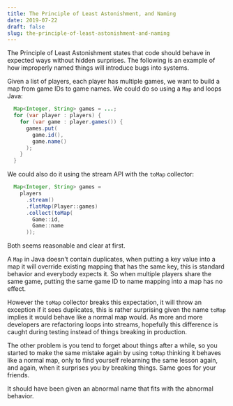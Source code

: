 ```yaml
---
title: The Principle of Least Astonishment, and Naming
date: 2019-07-22
draft: false
slug: the-principle-of-least-astonishment-and-naming
---
```


The Principle of Least Astonishment states that code should behave in
expected ways without hidden surprises. The following is an example of
how improperly named things will introduce bugs into systems.

Given a list of players, each player has multiple games, we want to
build a map from game IDs to game names. We could do so using a `Map`
and loops Java:

```java
  Map<Integer, String> games = ...;
  for (var player : players) {
    for (var game : player.games()) {
      games.put(
        game.id(),
        game.name()
      );
    }
  }
```

We could also do it using the stream API with the `toMap` collector:

```java
  Map<Integer, String> games =
    players
      .stream()
      .flatMap(Player::games)
      .collect(toMap(
        Game::id,
        Game::name
      ));
```

Both seems reasonable and clear at first.

A `Map` in Java doesn't contain duplicates, when putting a key value
into a map it will override existing mapping that has the same key,
this is standard behavior and everybody expects it. So when multiple
players share the same game, putting the same game ID to name mapping
into a map has no effect.

However the `toMap` collector breaks this expectation, it will throw
an exception if it sees duplicates, this is rather surprising given
the name `toMap` implies it would behave like a normal map would. As
more and more developers are refactoring loops into streams, hopefully
this difference is caught during testing instead of things breaking in
production.

The other problem is you tend to forget about things after a while, so
you started to make the same mistake again by using `toMap` thinking
it behaves like a normal map, only to find yourself relearning the
same lesson again, and again, when it surprises you by breaking
things. Same goes for your friends.

It should have been given an abnormal name that fits with the abnormal
behavior.
